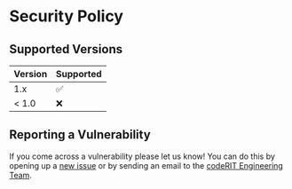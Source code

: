 # Security Policy

## Supported Versions

| Version | Supported          |
| ------- | ------------------ |
|   1.x   | :white_check_mark: |
| < 1.0   | :x:                |

## Reporting a Vulnerability

If you come across a vulnerability please let us know! You can do this by opening up a [new issue](https://github.com/codeRIT/hackathon-manager/issues/new) or by sending an email to the [codeRIT Engineering Team](mailto:engineering@coderit.org).
